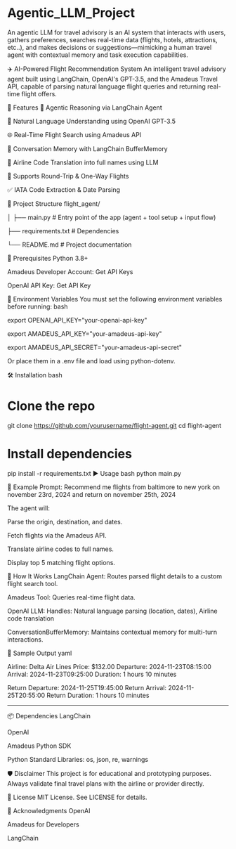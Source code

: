 # Agentic_LLM_Project
An agentic LLM for travel advisory is an AI system that interacts with users, gathers preferences, searches real-time data (flights, hotels, attractions, etc..), and makes decisions or suggestions—mimicking a human travel agent with contextual memory and task execution capabilities.

✈️ AI-Powered Flight Recommendation System
An intelligent travel advisory agent built using LangChain, OpenAI's GPT-3.5, and the Amadeus Travel API, capable of parsing natural language flight queries and returning real-time flight offers.

🚀 Features
🧠 Agentic Reasoning via LangChain Agent

💬 Natural Language Understanding using OpenAI GPT-3.5

🌐 Real-Time Flight Search using Amadeus API

📝 Conversation Memory with LangChain BufferMemory

🔎 Airline Code Translation into full names using LLM

📅 Supports Round-Trip & One-Way Flights

✅ IATA Code Extraction & Date Parsing


📁 Project Structure
flight_agent/

│
├── main.py               # Entry point of the app (agent + tool setup + input flow)

├── requirements.txt      # Dependencies

└── README.md             # Project documentation


🔧 Prerequisites
Python 3.8+

Amadeus Developer Account: Get API Keys

OpenAI API Key: Get API Key


🔐 Environment Variables
You must set the following environment variables before running:
bash

export OPENAI_API_KEY="your-openai-api-key"

export AMADEUS_API_KEY="your-amadeus-api-key"

export AMADEUS_API_SECRET="your-amadeus-api-secret"

Or place them in a .env file and load using python-dotenv.


🛠️ Installation
bash
# Clone the repo
git clone https://github.com/yourusername/flight-agent.git
cd flight-agent


# Install dependencies
pip install -r requirements.txt
▶️ Usage
bash
python main.py

💬 Example Prompt:
Recommend me flights from baltimore to new york on november 23rd, 2024 and return on november 25th, 2024

The agent will:

Parse the origin, destination, and dates.

Fetch flights via the Amadeus API.

Translate airline codes to full names.

Display top 5 matching flight options.


🧩 How It Works
LangChain Agent: Routes parsed flight details to a custom flight search tool.

Amadeus Tool: Queries real-time flight data.

OpenAI LLM: Handles: Natural language parsing (location, dates), Airline code translation

ConversationBufferMemory: Maintains contextual memory for multi-turn interactions.

🧪 Sample Output
yaml

Airline: Delta Air Lines
Price: $132.00
Departure: 2024-11-23T08:15:00
Arrival: 2024-11-23T09:25:00
Duration: 1 hours 10 minutes

Return Departure: 2024-11-25T19:45:00
Return Arrival: 2024-11-25T20:55:00
Return Duration: 1 hours 10 minutes

----------------------------------------


📦 Dependencies
LangChain

OpenAI

Amadeus Python SDK

Python Standard Libraries: os, json, re, warnings


🛡️ Disclaimer
This project is for educational and prototyping purposes. Always validate final travel plans with the airline or provider directly.


📜 License
MIT License. See LICENSE for details.


🙌 Acknowledgments
OpenAI

Amadeus for Developers

LangChain

